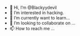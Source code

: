 - 👋 Hi, I’m @Blackyydevil
- 👀 I’m interested in hacking.
- 🌱 I’m currently want to learn...
- 💞️ I’m looking to collaborate on ...
- 📫 How to reach me ...

<!---
Blackyydevil/Blackyydevil is a ✨ special ✨ repository because its `README.md` (this file) appears on your GitHub profile.
You can click the Preview link to take a look at your changes.
--->
